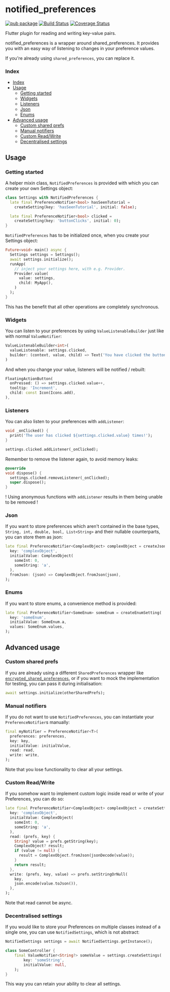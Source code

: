 # notified_preferences

[![pub package](https://img.shields.io/pub/v/notified_preferences.svg)](https://pub.dartlang.org/packages/notified_preferences)
[![Build Status](https://github.com/clragon/notified_preferences/actions/workflows/test.yml/badge.svg)](https://github.com/clragon/notified_preferences/actions/workflows/test.yml)
[![Coverage Status](https://coveralls.io/repos/github/clragon/notified_preferences/badge.svg)](https://coveralls.io/github/clragon/notified_preferences)

Flutter plugin for reading and writing key-value pairs.

notified_preferences is a wrapper around shared_preferences.
It provides you with an easy way of listening to changes in your preference values.

If you're already using `shared_preferences`, you can replace it.

### Index

- [Index](#index)
- [Usage](#usage)
  - [Getting started](#getting-started)
  - [Widgets](#widgets)
  - [Listeners](#listeners)
  - [Json](#json)
  - [Enums](#enums)
- [Advanced usage](#advanced-usage)
  - [Custom shared prefs](#custom-shared-prefs)
  - [Manual notifiers](#manual-notifiers)
  - [Custom Read/Write](#custom-readwrite)
  - [Decentralised settings](#decentralised-settings)

## Usage

### Getting started

A helper mixin class, `NotifiedPreferences` is provided with which you can create your own Settings object:

```dart
class Settings with NotifiedPreferences {
  late final PreferenceNotifier<bool> hasSeenTutorial =
    createSetting(key: 'hasSeenTutorial', initial: false);

  late final PreferenceNotifier<bool> clicked =
    createSetting(key: 'buttonClicks', initial: 0);
}
```

`NotifiedPreferences` has to be initialized once, when you create your Settings object:

```dart
Future<void> main() async {
  Settings settings = Settings();
  await settings.initialize();
  runApp(
    // inject your settings here, with e.g. Provider.
    Provider.value(
      value: settings,
      child: MyApp(),
    )
  );
}
```

This has the benefit that all other operations are completely synchronous.

### Widgets

You can listen to your preferences by using `ValueListenableBuilder` just like with normal `ValueNotifier`:

```dart
ValueListenableBuilder<int>(
  valueListenable: settings.clicked,
  builder: (context, value, child) => Text('You have clicked the button $value times!'),
)
```

And when you change your value, listeners will be notified / rebuilt:

```dart
FloatingActionButton(
  onPressed: () => settings.clicked.value++,
  tooltip: 'Increment',
  child: const Icon(Icons.add),
),
```

### Listeners

You can also listen to your preferences with `addListener`:

```dart
void _onClicked() {
  print('The user has clicked ${settings.clicked.value} times!');
}

settings.clicked.addListener(_onClicked);
```

Remember to remove the listener again, to avoid memory leaks:

```dart
@override
void dispose() {
  settings.clicked.removeListener(_onClicked);
  super.dispose();
}
```

! Using anonymous functions with `addListener` results in them being unable to be removed !

### Json

If you want to store preferences which aren't contained in the base types,
`String, int, double, bool, List<String>` and their nullable counterparts,
you can store them as json:

```dart
late final PreferenceNotifier<ComplexObject> complexObject = createJsonSetting(
  key: 'complexObject',
  initialValue: ComplexObject(
    someInt: 0,
    someString: 'a',
  ),
  fromJson: (json) => ComplexObject.fromJson(json),
);
```

### Enums

If you want to store enums, a convenience method is provided:

```dart
late final PreferenceNotifier<SomeEnum> someEnum = createEnumSetting(
  key: 'someEnum',
  initialValue: SomeEnum.a,
  values: SomeEnum.values,
);
```

## Advanced usage

### Custom shared prefs

If you are already using a different `SharedPreferences` wrapper like [`encrypted_shared_preferences`](https://pub.dev/packages/encrypted_shared_preferences),
or if you want to mock the implementation for testing, you can pass it during initialisation:

```dart
await settings.initialize(otherSharedPrefs);
```

### Manual notifiers

If you do not want to use `NotifiedPreferences`, you can instantiate your `PreferenceNotifier`s manually:

```dart
final myNotifier = PreferenceNotifier<T>(
  preferences: preferences,
  key: key,
  initialValue: initialValue,
  read: read,
  write: write,
);
```

Note that you lose functionality to clear all your settings.

### Custom Read/Write

If you somehow want to implement custom logic inside read or write of your Preferences, you can do so:

```dart
late final PreferenceNotifier<ComplexObject> complexObject = createSetting(
  key: 'complexObject',
  initialValue: ComplexObject(
    someInt: 0,
    someString: 'a',
  ),
  read: (prefs, key) {
    String? value = prefs.getString(key);
    ComplexObject? result;
    if (value != null) {
      result = ComplexObject.fromJson(jsonDecode(value));
    }
    return result;
  },
  write: (prefs, key, value) => prefs.setStringOrNull(
    key,
    json.encode(value.toJson()),
  ),
);
```

Note that read cannot be async.

### Decentralised settings

If you would like to store your Preferences on multiple classes instead of a single one,
you can use `NotifiedSettings`, which is not abstract:

```dart
NotifiedSettings settings = await NotifiedSettings.getInstance();

class SomeController {
    final ValueNotifier<String?> someValue = settings.createSettings(
        key: 'someString',
        initialValue: null,
    );
}
```

This way you can retain your ability to clear all settings.
